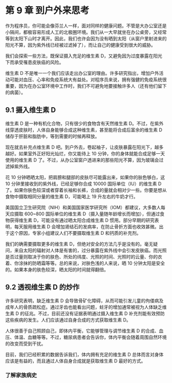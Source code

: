 # 第 9 章 到户外来思考
作为程序员，你可能会像芬兰人一样，面对同样的健康问题。不管是大办公室还是小隔间，都极容易形成人工的北极圈环境。我们从一大早就坐在办公桌旁，又经常等到太阳下山时才离开。因此，我们也许会因为没有晒到太阳（从窗户里射进来的阳光不算，因为紫外线已经被过滤掉了），而让自己的健康受到很大的威胁。

我们会探索一些方法，既保证摄入充足的维生素 D，又避免因为过度暴露在阳光下而承受罹患皮肤癌的风险。

维生素 D 不是唯一一个我们应该走出办公室的理由。许多研究指出，增加户外活动可能对血压、心率和免疫系统大有益处。对程序员来说，拥有强健的免疫系统很重要，因为在办公室环境中工作时，我们不可避免地要接触许多人（还有他们留下的病菌）。

## 9.1 摄入维生素 D
维生素 D 是一种有机化合物，只有很少的食物含有天然维生素 D。不过，在紫外线穿透皮肤时，人体自身能够合成这种维生素，甚至能将合成后富余的维生素 D 储存于肝脏和脂肪中，等到需要的时候再释放。

现在就去补充点维生素 D 吧。到户外去，卷起袖子，让皮肤暴露在阳光下，越多越好。如果室外正好阳光灿烂，你又能待上 10 分钟，你的身体就能合成足够一天使用的维生素 D 了。不过，从办公室窗户透进来的那些阳光不算，因为玻璃会过滤掉紫外线。

花 10 分钟晒晒太阳，把肩膀和腿部的皮肤尽可能露出来，如果你的肤色够白，这 10 分钟里接收到的紫外线，已经足够你合成 10000 国际单位（IU）的维生素 D 了。如果你肤色较深或者穿着长袖和长裤，合成的量就会相对少一些。你要是想从食物中摄取相同分量的维生素 D，可能喝上 19 升左右的牛奶才行。

美国国立卫生研究院（NIH）和美国国家医学研究所（IOM）都建议，大多数人每天应摄取 600~800 国际单位的维生素 D（摄入量随年龄增长而增加），但通过食物获得维生素 D，可能没有通过晒太阳合成维生素 D 惯用。部分早期的研究表明，每天服用维生素 D 会增加肾结石的发病率，在防止骨折方面也收效甚微。出于这个原因，专家小组建议人们不要摄取维生素 D 和钙质的补充剂。

我们的确需要摄取更多的维生素 D，但绝对安全的方法几乎是没有的。毫无疑问，来自太阳的辐射对人体是有害的，过分暴露在紫外线中会引发皮肤癌。而光照是否过量则取决于你的肤色、所处的纬度、光照的时间、光照时的云量、你的衣着、你涂抹的防晒霜等等。总的来说，对肤色浅的人来说，晒 10 分钟太阳是安全的。如果本身的肤色较深，晒太阳的时间就得翻倍。

## 9.2 透视维生素 D 的炒作
许多研究表明，缺乏维生素 D 会导致骨矿化障碍，从而可能引发儿童的佝偻病及成年人的骨质疏松症。通过牙齿也能看出问题，蛀牙的增加通常被视为人体缺乏维生素 D 的征兆。不过，目前还没有证据表明通过摄入维生素 D 补充剂能有效预防这些疾病的发生。人们应该通过自身合成的方式获取维生素 D。

人体很善于自己照顾自己，即体内平衡，它能够管理与调节维生素 D 的合成、血压、体温、血糖等等。不过，糖尿病患者会告诉你，体内平衡会随着周围自然环境的改变而受到干扰。

目前，我们已经积累的数据告诉我们，体内拥有充足的维生素 D 总体而言对身体应该是有益的，而且通过人体自身合成就是获取维生素 D 最好的方式。

### 了解家族病史